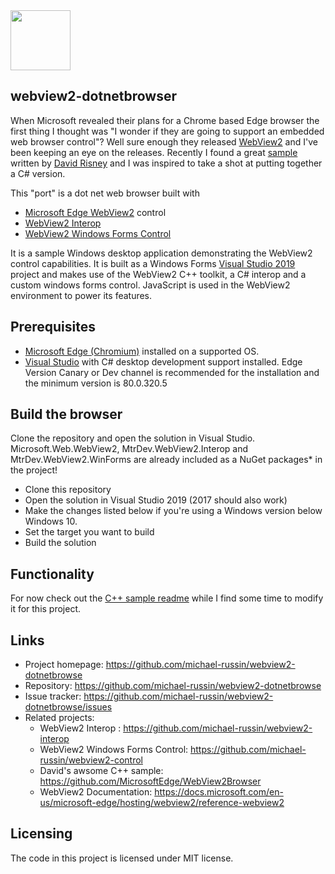 <img src="https://github.com/michael-russin/webview2-dotnetbrowser/blob/master/icon.png" width="96">

## webview2-dotnetbrowser
When Microsoft revealed their plans for a Chrome based Edge browser the first thing I thought was "I wonder if they are going to support an embedded web browser control"?  Well sure enough they released [WebView2](https://docs.microsoft.com/en-us/microsoft-edge/hosting/webview2) and I've been keeping an eye on the releases.  Recently I found a great [sample](https://github.com/MicrosoftEdge/WebView2Browser) written by [David Risney](https://github.com/david-risney) and I was inspired to take a shot at putting together a C# version.

This "port" is a dot net web browser built with
* [Microsoft Edge WebView2](https://docs.microsoft.com/en-us/microsoft-edge/hosting/webview2) control
* [WebView2 Interop](https://github.com/michael-russin/webview2-interop)
* [WebView2 Windows Forms Control](https://github.com/michael-russin/webview2-control)

It is a sample Windows desktop application demonstrating the WebView2 control capabilities. It is built as a Windows Forms [Visual Studio 2019](https://visualstudio.microsoft.com/vs/) project and makes use of the WebView2 C++ toolkit, a C# interop and a custom windows forms control.  JavaScript is used in the WebView2 environment to power its features.

## Prerequisites
- [Microsoft Edge (Chromium)](https://www.microsoftedgeinsider.com/en-us/download/) installed on a supported OS.
- [Visual Studio](https://visualstudio.microsoft.com/vs/) with C# desktop development support installed.
Edge Version Canary or Dev channel is recommended for the installation and the minimum version is 80.0.320.5

## Build the browser
Clone the repository and open the solution in Visual Studio. Microsoft.Web.WebView2, MtrDev.WebView2.Interop and MtrDev.WebView2.WinForms are already included as a NuGet packages* in the project!

- Clone this repository
- Open the solution in Visual Studio 2019 (2017 should also work)
- Make the changes listed below if you're using a Windows version below Windows 10.
- Set the target you want to build 
- Build the solution

## Functionality
For now check out the [C++ sample readme](https://github.com/MicrosoftEdge/WebView2Browser/blob/master/README.md) while I find some time to modify it for this project.

## Links
- Project homepage: https://github.com/michael-russin/webview2-dotnetbrowse
- Repository: https://github.com/michael-russin/webview2-dotnetbrowse
- Issue tracker: https://github.com/michael-russin/webview2-dotnetbrowse/issues
- Related projects:
  - WebView2 Interop : https://github.com/michael-russin/webview2-interop
  - WebView2 Windows Forms Control: https://github.com/michael-russin/webview2-control
  - David's awsome C++ sample: https://github.com/MicrosoftEdge/WebView2Browser
  - WebView2 Documentation: https://docs.microsoft.com/en-us/microsoft-edge/hosting/webview2/reference-webview2
  
## Licensing
The code in this project is licensed under MIT license.
